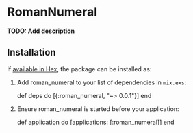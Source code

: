 # RomanNumeral

**TODO: Add description**

## Installation

If [available in Hex](https://hex.pm/docs/publish), the package can be installed as:

  1. Add roman_numeral to your list of dependencies in `mix.exs`:

        def deps do
          [{:roman_numeral, "~> 0.0.1"}]
        end

  2. Ensure roman_numeral is started before your application:

        def application do
          [applications: [:roman_numeral]]
        end

